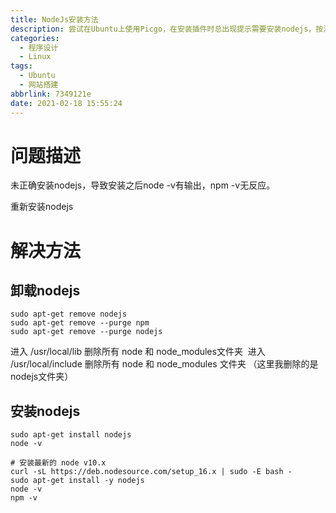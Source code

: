 ```yaml
---
title: NodeJs安装方法
description: 尝试在Ubuntu上使用Picgo，在安装插件时总出现提示需要安装nodejs，按流程安装后也无法解决，因此重新安装了一遍nodejs。
categories:
  - 程序设计
  - Linux
tags:
  - Ubuntu
  - 网站搭建
abbrlink: 7349121e
date: 2021-02-18 15:55:24
---
```


# 问题描述

未正确安装nodejs，导致安装之后node -v有输出，npm -v无反应。

重新安装nodejs


# 解决方法

## 卸载nodejs

```shell
sudo apt-get remove nodejs
sudo apt-get remove --purge npm
sudo apt-get remove --purge nodejs
```

进入 /usr/local/lib 删除所有 node 和 node_modules文件夹 
进入 /usr/local/include 删除所有 node 和 node_modules 文件夹
（这里我删除的是nodejs文件夹）

## 安装nodejs
```shell
sudo apt-get install nodejs
node -v

# 安装最新的 node v10.x
curl -sL https://deb.nodesource.com/setup_16.x | sudo -E bash -
sudo apt-get install -y nodejs
node -v
npm -v
```